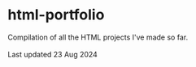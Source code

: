 # html-portfolio
Compilation of all the HTML projects I've made so far. <br /><br />
Last updated 23 Aug 2024
